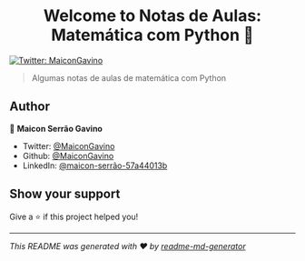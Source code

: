 <h1 align="center">Welcome to Notas de Aulas: Matemática com Python 👋</h1>
<p>
  <a href="https://twitter.com/MaiconGavino" target="_blank">
    <img alt="Twitter: MaiconGavino" src="https://img.shields.io/twitter/follow/MaiconGavino.svg?style=social" />
  </a>
</p>

> Algumas notas de aulas de matemática com Python

## Author

👤 **Maicon Serrão Gavino**

* Twitter: [@MaiconGavino](https://twitter.com/MaiconGavino)
* Github: [@MaiconGavino](https://github.com/MaiconGavino)
* LinkedIn: [@maicon-serrão-57a44013b](https://linkedin.com/in/maicon-serrão-57a44013b)

## Show your support

Give a ⭐️ if this project helped you!

***
_This README was generated with ❤️ by [readme-md-generator](https://github.com/kefranabg/readme-md-generator)_